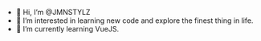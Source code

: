 - 👋 Hi, I’m @JMNSTYLZ
- 👀 I’m interested in learning new code and explore the finest thing in life.
- 🌱 I’m currently learning VueJS.

<!---
JMNSTYLZ/JMNSTYLZ is a ✨ special ✨ repository because its `README.md` (this file) appears on your GitHub profile.
You can click the Preview link to take a look at your changes.
--->
